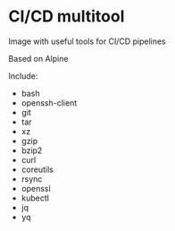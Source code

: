 # CI/CD multitool

Image with useful tools for CI/CD pipelines

Based on Alpine

Include:

* bash
* openssh-client
* git
* tar
* xz
* gzip
* bzip2
* curl
* coreutils
* rsync
* openssl
* kubectl
* jq
* yq
